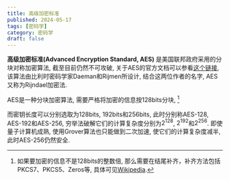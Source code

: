 ```yaml
---
title: 高级加密标准
published: 2024-05-17
tags: [密码学]
category: 密码学
draft: false
---
```


**高级加密标准(Advanced Encryption Standard, AES)** 是美国联邦政府采用的分块对称加密算法, 截至目前仍然不可攻破, 关于AES的官方文档可以参看[这个链接](https://doi.org/10.6028/NIST.FIPS.197-upd1), 该算法由比利时密码学家Daeman和Rijmen所设计, 结合这两位作者的名字, AES又称为Rijndael加密法. 

AES是一种分块加密算法, 需要严格将加密的信息按128bits分块, [^1]

[^1]: 如果要加密的信息不是128bits的整数倍, 那么需要在结尾补齐，补齐方法包括PKCS7、PKCS5、Zeros等, 具体可见[Wikipedia](https://en.wikipedia.org/wiki/PKCS).

 而密钥长度可以分别选取为128bits, 192bits和256bits, 此时分别称AES-128, AES-192和AES-256, 穷举法破解它们的计算复杂度分别为$2^{128}$, $2^{192}$和$2^{256}$. 即使量子计算机成熟, 使用Grover算法也只能做到二次加速, 使它们的计算复杂度减半, 此时AES-256仍然安全.

 
